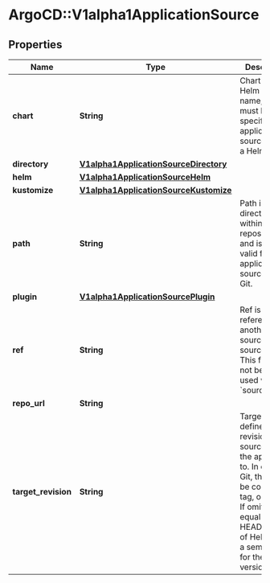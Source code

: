 # ArgoCD::V1alpha1ApplicationSource

## Properties
Name | Type | Description | Notes
------------ | ------------- | ------------- | -------------
**chart** | **String** | Chart is a Helm chart name, and must be specified for applications sourced from a Helm repo. | [optional] 
**directory** | [**V1alpha1ApplicationSourceDirectory**](V1alpha1ApplicationSourceDirectory.md) |  | [optional] 
**helm** | [**V1alpha1ApplicationSourceHelm**](V1alpha1ApplicationSourceHelm.md) |  | [optional] 
**kustomize** | [**V1alpha1ApplicationSourceKustomize**](V1alpha1ApplicationSourceKustomize.md) |  | [optional] 
**path** | **String** | Path is a directory path within the Git repository, and is only valid for applications sourced from Git. | [optional] 
**plugin** | [**V1alpha1ApplicationSourcePlugin**](V1alpha1ApplicationSourcePlugin.md) |  | [optional] 
**ref** | **String** | Ref is reference to another source within sources field. This field will not be used if used with a &#x60;source&#x60; tag. | [optional] 
**repo_url** | **String** |  | [optional] 
**target_revision** | **String** | TargetRevision defines the revision of the source to sync the application to. In case of Git, this can be commit, tag, or branch. If omitted, will equal to HEAD. In case of Helm, this is a semver tag for the Chart&#39;s version. | [optional] 


